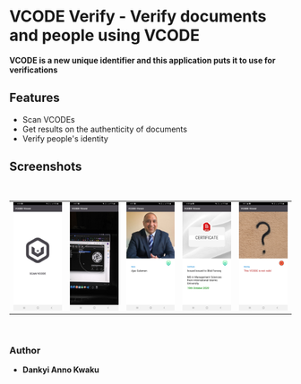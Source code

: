 # VCODE Verify - Verify documents and people using VCODE
**VCODE is a new unique identifier and this application puts it to use for verifications**

## Features
* Scan VCODEs
* Get results on the authenticity of documents
* Verify people's identity


## Screenshots
</br>
<div align="center">
   <table align="center" border="0" >
  <tr>
    <td>
      <img width="250" src="1.jpg"/>
    <td>
      <img width="250" src="2.jpg"/>
    </td>
    <td> 
     <img width="250" src="3.jpg"/>
    </td>
    <td> 
     <img width="250" src="4.jpg"/>
    </td>
    <td> 
     <img width="250" src="5.jpg"/>
    </td>
  </table>
  </div>
</br>

### Author

* **Dankyi Anno Kwaku** 


